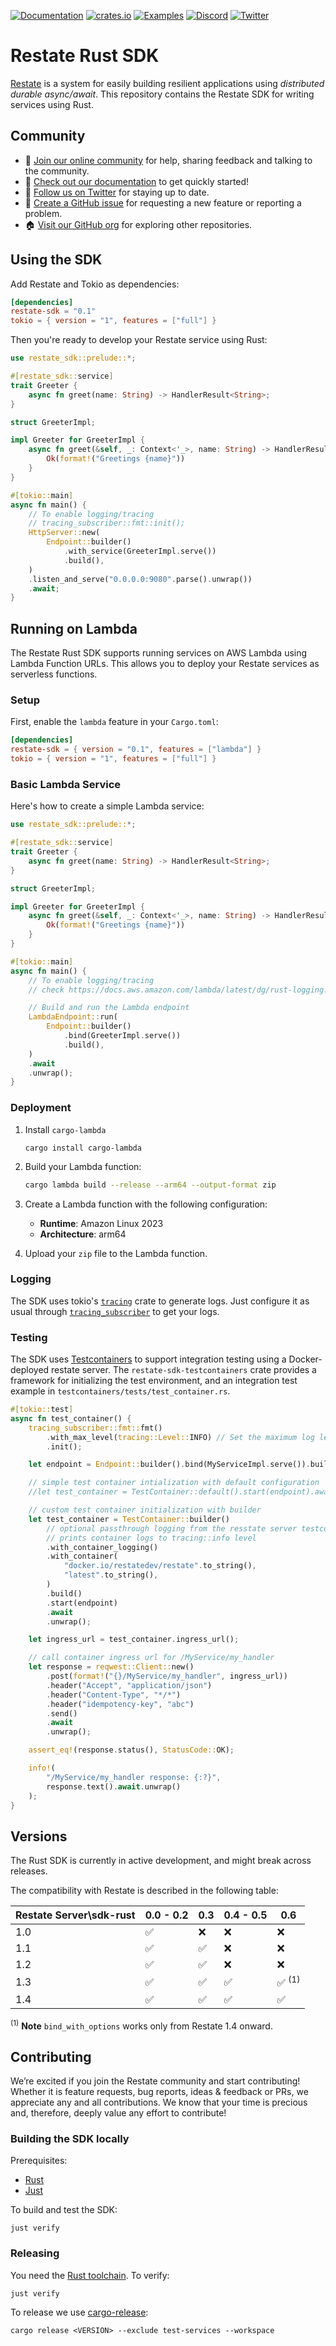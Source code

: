 [![Documentation](https://img.shields.io/docsrs/restate-sdk)](https://docs.rs/restate-sdk)
[![crates.io](https://img.shields.io/crates/v/restate_sdk.svg)](https://crates.io/crates/restate-sdk/)
[![Examples](https://img.shields.io/badge/view-examples-blue)](https://github.com/restatedev/examples)
[![Discord](https://img.shields.io/discord/1128210118216007792?logo=discord)](https://discord.gg/skW3AZ6uGd)
[![Twitter](https://img.shields.io/twitter/follow/restatedev.svg?style=social&label=Follow)](https://twitter.com/intent/follow?screen_name=restatedev)

# Restate Rust SDK

[Restate](https://restate.dev/) is a system for easily building resilient applications using _distributed durable async/await_. This repository contains the Restate SDK for writing services using Rust.

## Community

- 🤗️ [Join our online community](https://discord.gg/skW3AZ6uGd) for help, sharing feedback and talking to the community.
- 📖 [Check out our documentation](https://docs.restate.dev) to get quickly started!
- 📣 [Follow us on Twitter](https://twitter.com/restatedev) for staying up to date.
- 🙋 [Create a GitHub issue](https://github.com/restatedev/sdk-java/issues) for requesting a new feature or reporting a problem.
- 🏠 [Visit our GitHub org](https://github.com/restatedev) for exploring other repositories.

## Using the SDK

Add Restate and Tokio as dependencies:

```toml
[dependencies]
restate-sdk = "0.1"
tokio = { version = "1", features = ["full"] }
```

Then you're ready to develop your Restate service using Rust:

```rust
use restate_sdk::prelude::*;

#[restate_sdk::service]
trait Greeter {
    async fn greet(name: String) -> HandlerResult<String>;
}

struct GreeterImpl;

impl Greeter for GreeterImpl {
    async fn greet(&self, _: Context<'_>, name: String) -> HandlerResult<String> {
        Ok(format!("Greetings {name}"))
    }
}

#[tokio::main]
async fn main() {
    // To enable logging/tracing
    // tracing_subscriber::fmt::init();
    HttpServer::new(
        Endpoint::builder()
            .with_service(GreeterImpl.serve())
            .build(),
    )
    .listen_and_serve("0.0.0.0:9080".parse().unwrap())
    .await;
}
```

## Running on Lambda

The Restate Rust SDK supports running services on AWS Lambda using Lambda Function URLs. This allows you to deploy your Restate services as serverless functions.

### Setup

First, enable the `lambda` feature in your `Cargo.toml`:

```toml
[dependencies]
restate-sdk = { version = "0.1", features = ["lambda"] }
tokio = { version = "1", features = ["full"] }
```

### Basic Lambda Service

Here's how to create a simple Lambda service:

```rust
use restate_sdk::prelude::*;

#[restate_sdk::service]
trait Greeter {
    async fn greet(name: String) -> HandlerResult<String>;
}

struct GreeterImpl;

impl Greeter for GreeterImpl {
    async fn greet(&self, _: Context<'_>, name: String) -> HandlerResult<String> {
        Ok(format!("Greetings {name}"))
    }
}

#[tokio::main]
async fn main() {
    // To enable logging/tracing
    // check https://docs.aws.amazon.com/lambda/latest/dg/rust-logging.html#rust-logging-tracing

    // Build and run the Lambda endpoint
    LambdaEndpoint::run(
        Endpoint::builder()
            .bind(GreeterImpl.serve())
            .build(),
    )
    .await
    .unwrap();
}
```

### Deployment

1. Install `cargo-lambda`
   ```
   cargo install cargo-lambda
   ```
2. Build your Lambda function:

   ```bash
   cargo lambda build --release --arm64 --output-format zip
   ```

3. Create a Lambda function with the following configuration:

   - **Runtime**: Amazon Linux 2023
   - **Architecture**: arm64

4. Upload your `zip` file to the Lambda function.

### Logging

The SDK uses tokio's [`tracing`](https://docs.rs/tracing/latest/tracing/) crate to generate logs.
Just configure it as usual through [`tracing_subscriber`](https://docs.rs/tracing-subscriber/latest/tracing_subscriber/) to get your logs.

### Testing

The SDK uses [Testcontainers](https://rust.testcontainers.org/) to support integration testing using a Docker-deployed restate server.
The `restate-sdk-testcontainers` crate provides a framework for initializing the test environment, and an integration test example in `testcontainers/tests/test_container.rs`.

```rust
#[tokio::test]
async fn test_container() {
    tracing_subscriber::fmt::fmt()
        .with_max_level(tracing::Level::INFO) // Set the maximum log level
        .init();

    let endpoint = Endpoint::builder().bind(MyServiceImpl.serve()).build();

    // simple test container intialization with default configuration
    //let test_container = TestContainer::default().start(endpoint).await.unwrap();

    // custom test container initialization with builder
    let test_container = TestContainer::builder()
        // optional passthrough logging from the resstate server testcontainer
        // prints container logs to tracing::info level
        .with_container_logging()
        .with_container(
            "docker.io/restatedev/restate".to_string(),
            "latest".to_string(),
        )
        .build()
        .start(endpoint)
        .await
        .unwrap();

    let ingress_url = test_container.ingress_url();

    // call container ingress url for /MyService/my_handler
    let response = reqwest::Client::new()
        .post(format!("{}/MyService/my_handler", ingress_url))
        .header("Accept", "application/json")
        .header("Content-Type", "*/*")
        .header("idempotency-key", "abc")
        .send()
        .await
        .unwrap();

    assert_eq!(response.status(), StatusCode::OK);

    info!(
        "/MyService/my_handler response: {:?}",
        response.text().await.unwrap()
    );
}
```

## Versions

The Rust SDK is currently in active development, and might break across releases.

The compatibility with Restate is described in the following table:

| Restate Server\sdk-rust | 0.0 - 0.2 | 0.3 | 0.4 - 0.5 | 0.6               |
| ----------------------- | --------- | --- | --------- | ----------------- |
| 1.0                     | ✅        | ❌  | ❌        | ❌                |
| 1.1                     | ✅        | ✅  | ❌        | ❌                |
| 1.2                     | ✅        | ✅  | ❌        | ❌                |
| 1.3                     | ✅        | ✅  | ✅        | ✅ <sup>(1)</sup> |
| 1.4                     | ✅        | ✅  | ✅        | ✅                |

<sup>(1)</sup> **Note** `bind_with_options` works only from Restate 1.4 onward.

## Contributing

We’re excited if you join the Restate community and start contributing!
Whether it is feature requests, bug reports, ideas & feedback or PRs, we appreciate any and all contributions.
We know that your time is precious and, therefore, deeply value any effort to contribute!

### Building the SDK locally

Prerequisites:

- [Rust](https://rustup.rs/)
- [Just](https://github.com/casey/just)

To build and test the SDK:

```shell
just verify
```

### Releasing

You need the [Rust toolchain](https://rustup.rs/). To verify:

```
just verify
```

To release we use [cargo-release](https://github.com/crate-ci/cargo-release):

```
cargo release <VERSION> --exclude test-services --workspace
```
